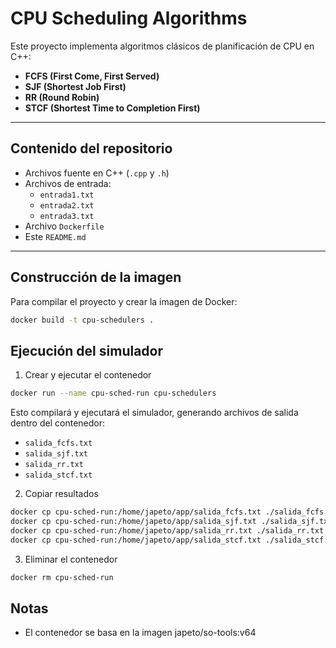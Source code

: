 # CPU Scheduling Algorithms

Este proyecto implementa algoritmos clásicos de planificación de CPU en C++:

- **FCFS (First Come, First Served)**
- **SJF (Shortest Job First)**
- **RR (Round Robin)**
- **STCF (Shortest Time to Completion First)**

---

## Contenido del repositorio

- Archivos fuente en C++ (`.cpp` y `.h`)
- Archivos de entrada:
  - `entrada1.txt`
  - `entrada2.txt`
  - `entrada3.txt`
- Archivo `Dockerfile`
- Este `README.md`

---

## Construcción de la imagen

Para compilar el proyecto y crear la imagen de Docker:

```bash
docker build -t cpu-schedulers .
```

## Ejecución del simulador
1. Crear y ejecutar el contenedor

```bash
docker run --name cpu-sched-run cpu-schedulers
```

Esto compilará y ejecutará el simulador, generando archivos de salida dentro del contenedor:

- `salida_fcfs.txt`
- `salida_sjf.txt`
- `salida_rr.txt`
- `salida_stcf.txt`

2. Copiar resultados
   
```bash
docker cp cpu-sched-run:/home/japeto/app/salida_fcfs.txt ./salida_fcfs.txt
docker cp cpu-sched-run:/home/japeto/app/salida_sjf.txt ./salida_sjf.txt
docker cp cpu-sched-run:/home/japeto/app/salida_rr.txt ./salida_rr.txt
docker cp cpu-sched-run:/home/japeto/app/salida_stcf.txt ./salida_stcf.txt
```
3. Eliminar el contenedor

```bash
docker rm cpu-sched-run
```

## Notas

- El contenedor se basa en la imagen japeto/so-tools:v64




